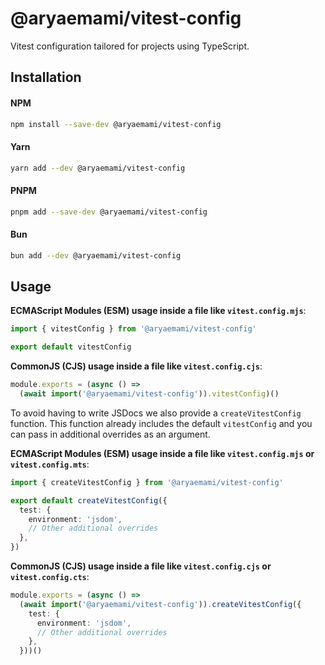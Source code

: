 # @aryaemami/vitest-config

Vitest configuration tailored for projects using TypeScript.

## Installation

#### NPM

```bash
npm install --save-dev @aryaemami/vitest-config
```

#### Yarn

```bash
yarn add --dev @aryaemami/vitest-config
```

#### PNPM

```bash
pnpm add --save-dev @aryaemami/vitest-config
```

#### Bun

```bash
bun add --dev @aryaemami/vitest-config
```

## Usage

**ECMAScript Modules (ESM) usage inside a file like `vitest.config.mjs`**:

```js
import { vitestConfig } from '@aryaemami/vitest-config'

export default vitestConfig
```

**CommonJS (CJS) usage inside a file like `vitest.config.cjs`**:

```js
module.exports = (async () =>
  (await import('@aryaemami/vitest-config')).vitestConfig)()
```

To avoid having to write JSDocs we also provide a `createVitestConfig` function. This function already includes the default `vitestConfig` and you can pass in additional overrides as an argument.

**ECMAScript Modules (ESM) usage inside a file like `vitest.config.mjs` or `vitest.config.mts`**:

```ts
import { createVitestConfig } from '@aryaemami/vitest-config'

export default createVitestConfig({
  test: {
    environment: 'jsdom',
    // Other additional overrides
  },
})
```

**CommonJS (CJS) usage inside a file like `vitest.config.cjs` or `vitest.config.cts`**:

```ts
module.exports = (async () =>
  (await import('@aryaemami/vitest-config')).createVitestConfig({
    test: {
      environment: 'jsdom',
      // Other additional overrides
    },
  }))()
```
